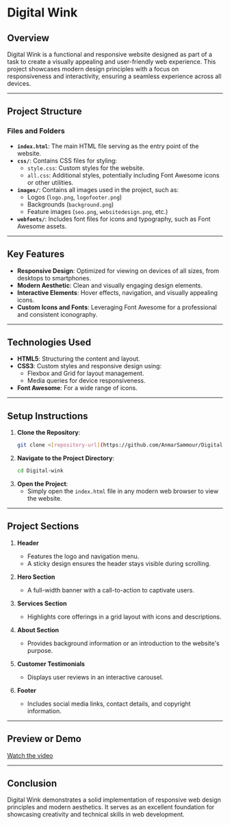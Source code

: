 # Digital Wink

## Overview
Digital Wink is a functional and responsive website designed as part of a task to create a visually appealing and user-friendly web experience. This project showcases modern design principles with a focus on responsiveness and interactivity, ensuring a seamless experience across all devices.

---

## Project Structure

### Files and Folders

- **`index.html`**: The main HTML file serving as the entry point of the website.
- **`css/`**: Contains CSS files for styling:
  - `style.css`: Custom styles for the website.
  - `all.css`: Additional styles, potentially including Font Awesome icons or other utilities.
- **`images/`**: Contains all images used in the project, such as:
  - Logos (`logo.png`, `logofooter.png`)
  - Backgrounds (`background.png`)
  - Feature images (`seo.png`, `websitedesign.png`, etc.)
- **`webfonts/`**: Includes font files for icons and typography, such as Font Awesome assets.

---

## Key Features

- **Responsive Design**: Optimized for viewing on devices of all sizes, from desktops to smartphones.
- **Modern Aesthetic**: Clean and visually engaging design elements.
- **Interactive Elements**: Hover effects, navigation, and visually appealing icons.
- **Custom Icons and Fonts**: Leveraging Font Awesome for a professional and consistent iconography.

---

## Technologies Used

- **HTML5**: Structuring the content and layout.
- **CSS3**: Custom styles and responsive design using:
  - Flexbox and Grid for layout management.
  - Media queries for device responsiveness.
- **Font Awesome**: For a wide range of icons.

---

## Setup Instructions

1. **Clone the Repository**:
   ```bash
   git clone <[repository-url](https://github.com/AnmarSammour/Digital-Wink-Front-End)>
   ```
2. **Navigate to the Project Directory**:
   ```bash
   cd Digital-wink
   ```
3. **Open the Project**:
   - Simply open the `index.html` file in any modern web browser to view the website.

---

## Project Sections

1. **Header**  
   - Features the logo and navigation menu.  
   - A sticky design ensures the header stays visible during scrolling.

2. **Hero Section**  
   - A full-width banner with a call-to-action to captivate users.

3. **Services Section**  
   - Highlights core offerings in a grid layout with icons and descriptions.

4. **About Section**  
   - Provides background information or an introduction to the website's purpose.

5. **Customer Testimonials**  
   - Displays user reviews in an interactive carousel.

6. **Footer**  
   - Includes social media links, contact details, and copyright information.

---

## Preview or Demo

[Watch the video](https://github.com/user-attachments/assets/4e944aa6-e5d0-46f5-a9b0-ed657b9d729b)

---

## Conclusion
Digital Wink demonstrates a solid implementation of responsive web design principles and modern aesthetics. It serves as an excellent foundation for showcasing creativity and technical skills in web development.
